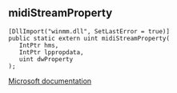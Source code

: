 ## midiStreamProperty

```
[DllImport("winmm.dll", SetLastError = true)]
public static extern uint midiStreamProperty(
   IntPtr hms,
   IntPtr lppropdata,
   uint dwProperty
);
```

[Microsoft documentation](TODO)
